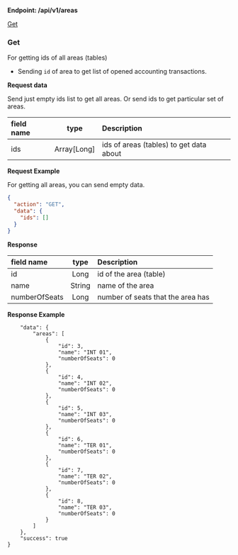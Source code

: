 **Endpoint: /api/v1/areas**

[Get](#GET)

### Get

For getting ids of all areas (tables)

* Sending `id` of area to get list of opened accounting transactions.

**Request data**

Send just empty ids list to get all areas. Or send ids to get particular set of areas.

| field name |    type     | Description                             |
| :--------- | :---------: | :-------------------------------------- |
| ids        | Array[Long] | ids of areas (tables) to get data about |

**Request Example**

For getting all areas, you can send empty data.

```json
{
  "action": "GET",
  "data": {
    "ids": []
  }
}
```

**Response**

| field name    |  type  | Description                       |
| :------------ | :----: | :-------------------------------- |
| id            |  Long  | id of the area (table)            |
| name          | String | name of the area                  |
| numberOfSeats |  Long  | number of seats that the area has |

**Response Example**

```{json}
    "data": {
        "areas": [
            {
                "id": 3,
                "name": "INT 01",
                "numberOfSeats": 0
            },
            {
                "id": 4,
                "name": "INT 02",
                "numberOfSeats": 0
            },
            {
                "id": 5,
                "name": "INT 03",
                "numberOfSeats": 0
            },
            {
                "id": 6,
                "name": "TER 01",
                "numberOfSeats": 0
            },
            {
                "id": 7,
                "name": "TER 02",
                "numberOfSeats": 0
            },
            {
                "id": 8,
                "name": "TER 03",
                "numberOfSeats": 0
            }
        ]
    },
    "success": true
}
```

